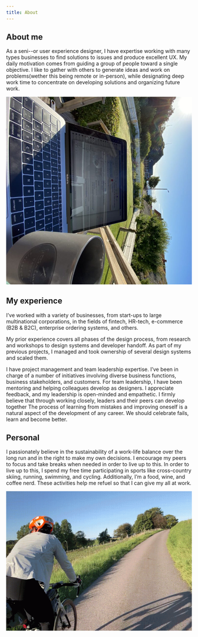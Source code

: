 ```yaml
---
title: About
---
```

## About me​
As a seni--or user experience designer, I have expertise working with many types businesses to find solutions to issues and produce excellent UX. My daily motivation comes from guiding a group of people toward a single objective. I like to gather with others to generate ideas and work on problems(wether this being remote or in-person), while designating deep work time to concentrate on developing solutions and organizing future work.


![Working remote](images/workingoutside.jpg)
## My experience
I’ve worked with a variety of businesses, from start-ups to large multinational corporations, in the fields of fintech, HR-tech, e-commerce (B2B & B2C), enterprise ordering systems, and others.

My prior experience covers all phases of the design process, from research and workshops to design systems and developer handoff. As part of my previous projects, I managed and took ownership of several design systems and scaled them.

I have project management and team leadership expertise. I’ve been in charge of a number of initiatives involving diverse business functions, business stakeholders, and customers. For team leadership, I have been mentoring and helping colleagues develop as designers. I appreciate feedback, and my leadership is open-minded and empathetic. I firmly believe that through working closely, leaders and their peers can develop together The process of learning from mistakes and improving oneself is a natural aspect of the development of any career. We should celebrate fails, learn and become better.


## Personal
I passionately believe in the sustainability of a work-life balance over the long run and in the right to make my own decisions. I encourage my peers to focus and take breaks when needed in order to live up to this. In order to live up to this, I spend my free time participating in sports like cross-country skiing, running, swimming, and cycling. Additionally, I’m a food, wine, and coffee nerd. These activities help me refuel so that I can give my all at work.


![Cycling, one of my passions](images/cycling.gif)

